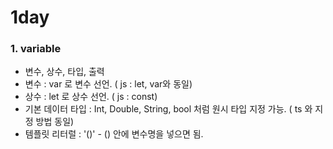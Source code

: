 # 1day 

### 1. variable

 - 변수, 상수, 타입, 출력
 - 변수 : var 로 변수 선언. ( js : let, var와 동일)
 - 상수 : let 로 상수 선언. ( js : const)
 - 기본 데이터 타입 : Int, Double, String, bool 처럼 원시 타입 지정 가능. ( ts 와 지정 방법 동일)
 - 템플릿 리터럴 : '\()' - () 안에 변수명을 넣으면 됨.

``` swift
    

```
